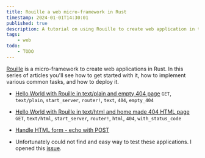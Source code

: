 ```yaml
---
title: Rouille a web micro-framework in Rust
timestamp: 2024-01-01T14:30:01
published: true
description: A tutorial on using Rouille to create web application in the Rust programming language.
tags:
    - web
todo:
    - TODO
---
```


[Rouille](https://crates.io/crates/rouille) is a micro-framework to create web applications in Rust. In this series of articles you'll see
how to get started with it, how to implement various common tasks, and how to deploy it.

* [Hello World with Rouille in text/plain and empty 404 page](/rouille-hello-world-text) `GET`, `text/plain`, `start_server`, `router!`, `text`, `404`, `empty_404`
* [Hello World with Rouille in text/html and home made 404 HTML page](/rouille-hello-world-html) `GET`, `text/html`, `start_server`, `router!`, `html`, `404`, `with_status_code`
* [Handle HTML form - echo with POST](/rouille-echo-post)

* Unfortunately could not find and easy way to test these applications. I opened this [issue](https://github.com/tomaka/rouille/issues/282).

